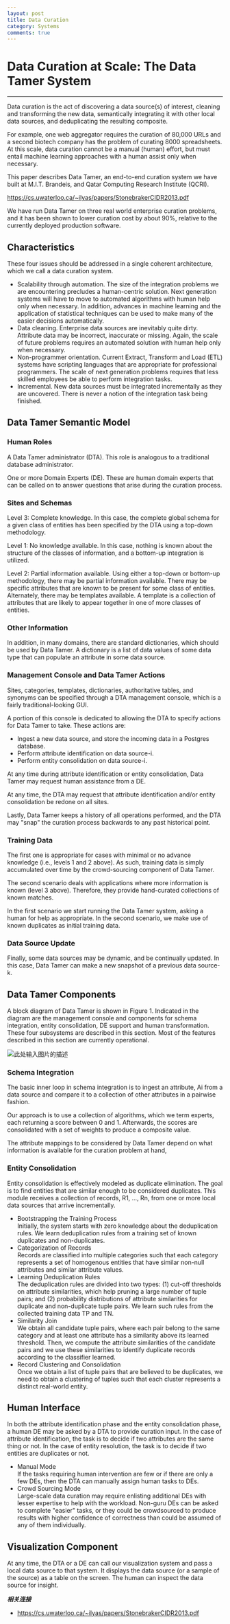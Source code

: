 ```yaml
---
layout: post
title: Data Curation
category: Systems
comments: true
---
```


# Data Curation at Scale: The Data Tamer System

------

Data curation is the act of discovering a data source(s) of interest, cleaning and transforming the new data, semantically integrating it with other local data sources, and deduplicating the resulting composite.

For example, one web aggregator requires the curation of 80,000 URLs and a second biotech company has the problem of curating 8000 spreadsheets. At this scale, data curation cannot be a manual (human) effort, but must entail machine learning approaches with a human assist only when necessary.

This paper describes Data Tamer, an end-to-end curation system we have built at M.I.T. Brandeis, and Qatar Computing Research Institute (QCRI).

<https://cs.uwaterloo.ca/~ilyas/papers/StonebrakerCIDR2013.pdf>

We have run Data Tamer on three real world enterprise curation problems, and it has been shown to lower curation cost by about 90%, relative to the currently deployed production software.

## Characteristics

These four issues should be addressed in a single coherent architecture, which we call a data curation system.

 - Scalability through automation. The size of the integration problems we are encountering precludes a human-centric solution. Next generation systems will have to move to automated algorithms with human help only when necessary. In addition, advances in machine learning and the application of statistical techniques can be used to make many of the easier decisions automatically.
 - Data cleaning. Enterprise data sources are inevitably quite dirty. Attribute data may be incorrect, inaccurate or missing. Again, the scale of future problems requires an automated solution with human help only when necessary.
 - Non-programmer orientation. Current Extract, Transform and Load (ETL) systems have scripting languages that are appropriate for professional programmers. The scale of next generation problems requires that less skilled employees be able to perform integration tasks.
 - Incremental. New data sources must be integrated incrementally as they are uncovered. There is never a notion of the integration task being finished.

## Data Tamer Semantic Model

### Human Roles

A Data Tamer administrator (DTA). This role is analogous to a traditional database administrator.

One or more Domain Experts (DE). These are human domain experts that can be called on to answer questions that arise during the curation process.

### Sites and Schemas

Level 3: Complete knowledge. In this case, the complete global schema for a given class of entities has been specified by the DTA using a top-down methodology.

Level 1: No knowledge available. In this case, nothing is known about the structure of the classes of information, and a bottom-up integration is utilized.

Level 2: Partial information available. Using either a top-down or bottom-up methodology, there may be partial information available. There may be specific attributes that are known to be present for some class of entities. Alternately, there may be templates available. A template is a collection of attributes that are likely to appear together in one of more classes of entities.

### Other Information

In addition, in many domains, there are standard dictionaries, which should be used by Data Tamer. A dictionary is a list of data values of some data type that can populate an attribute in some data source.

### Management Console and Data Tamer Actions

Sites, categories, templates, dictionaries, authoritative tables, and synonyms can be specified through a DTA management console, which is a fairly traditional-looking GUI.

A portion of this console is dedicated to allowing the DTA to specify actions for Data Tamer to take. These actions are:

 - Ingest a new data source, and store the incoming data in a Postgres database.
 - Perform attribute identification on data source-i.
 - Perform entity consolidation on data source-i.

At any time during attribute identification or entity consolidation, Data Tamer may request human assistance from a DE.

At any time, the DTA may request that attribute identification and/or entity consolidation be redone on all sites.

Lastly, Data Tamer keeps a history of all operations performed, and the DTA may "snap" the curation process backwards to any past historical point.

### Training Data

The first one is appropriate for cases with minimal or no advance knowledge (i.e., levels 1 and 2 above). As such, training data is simply accumulated over time by the crowd-sourcing component of Data Tamer.

The second scenario deals with applications where more information is known (level 3 above). Therefore, they provide hand-curated collections of known matches.

In the first scenario we start running the Data Tamer system, asking a human for help as appropriate. In the second scenario, we make use of known duplicates as initial training data.

### Data Source Update

Finally, some data sources may be dynamic, and be continually updated. In this case, Data Tamer can make a new snapshot of a previous data source-k.

## Data Tamer Components

A block diagram of Data Tamer is shown in Figure 1. Indicated in the diagram are the management console and components for schema integration, entity consolidation, DE support and human transformation. These four subsystems are described in this section. Most of the features described in this section are currently operational.

![此处输入图片的描述][1]

### Schema Integration

The basic inner loop in schema integration is to ingest an attribute, Ai from a data source and compare it to a collection of other attributes in a pairwise fashion.

Our approach is to use a collection of algorithms, which we term experts, each returning a score between 0 and 1. Afterwards, the scores are consolidated with a set of weights to produce a composite value.

The attribute mappings to be considered by Data Tamer depend on what information is available for the curation problem at hand,

### Entity Consolidation

Entity consolidation is effectively modeled as duplicate elimination. The goal is to find entities that are similar enough to be considered duplicates. This module receives a collection of records, R1, ..., Rn, from one or more local data sources that arrive incrementally.

 - Bootstrapping the Training Process   
 Initially, the system starts with zero knowledge about the deduplication rules. We learn deduplication rules from a training set of known duplicates and non-duplicates.
 - Categorization of Records   
 Records are classified into multiple categories such that each category represents a set of homogenous entities that have similar non-null attributes and similar attribute values.
 - Learning Deduplication Rules   
 The deduplication rules are divided into two types: (1) cut-off thresholds on attribute similarities, which help pruning a large number of tuple pairs; and (2) probability distributions of attribute similarities for duplicate and non-duplicate tuple pairs. We learn such rules from the collected training data TP and TN.
 - Similarity Join   
 We obtain all candidate tuple pairs, where each pair belong to the same category and at least one attribute has a similarity above its learned threshold. Then, we compute the attribute similarities of the candidate pairs and we use these similarities to identify duplicate records according to the classifier learned.
 - Record Clustering and Consolidation   
 Once we obtain a list of tuple pairs that are believed to be duplicates, we need to obtain a clustering of tuples such that each cluster represents a distinct real-world entity.

## Human Interface

In both the attribute identification phase and the entity consolidation phase, a human DE may be asked by a DTA to provide curation input. In the case of attribute identification, the task is to decide if two attributes are the same thing or not. In the case of entity resolution, the task is to decide if two entities are duplicates or not.

 - Manual Mode   
 If the tasks requiring human intervention are few or if there are only a few DEs, then the DTA can manually assign human tasks to DEs. 
 - Crowd Sourcing Mode   
 Large-scale data curation may require enlisting additional DEs with lesser expertise to help with the workload. Non-guru DEs can be asked to complete "easier" tasks, or they could be crowdsourced to produce results with higher confidence of correctness than could be assumed of any of them individually.

## Visualization Component

At any time, the DTA or a DE can call our visualization system and pass a local data source to that system. It displays the data source (or a sample of the source) as a table on the screen. The human can inspect the data source for insight.

***相关连接***

 - https://cs.uwaterloo.ca/~ilyas/papers/StonebrakerCIDR2013.pdf

  [1]: https://raw.githubusercontent.com/qiangsiwei/blog/gh-pages/_figures/2000-01-01-data_curation/2000-01-01-data_curation_1.png
  